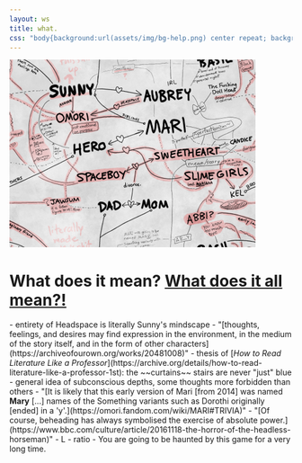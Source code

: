 ```yaml
---
layout: ws
title: what.
css: "body{background:url(assets/img/bg-help.png) center repeat; background-attachment:fixed;} .wrap{max-width:875px;} main img{opacity:0; width:100%;} h1{text-align:center; padding:1em 0;} #help{margin-top:1em;} .box ul{margin:1em 0;} li{display:inline;} li:before{content:'+ ';} li:first-child:before{content:none;} footer p{display:none;} footer{margin:2em auto 0;}"
---
```

<main>
<a href="assets/img/helpme.png"><img src="assets/img/bg-help.png" alt="A diagram of various character connections and parallels. Only somewhat hinged." title="A diagram of various character connections and parallels. Only somewhat hinged."/></a>
<div class="box"><h1>What does it mean? <a href="assets/img/helpme.png">What does it all mean?!</a></h1></div>
<div class="box" id="help" markdown="1">
- entirety of Headspace is literally Sunny's mindscape
- "[thoughts, feelings, and desires may find expression in the environment, in the medium of the story itself, and in the form of other characters](https://archiveofourown.org/works/20481008)"
- thesis of [<i>How to Read Literature Like a Professor</i>](https://archive.org/details/how-to-read-literature-like-a-professor-1st): the ~~curtains~~ stairs are never "just" blue
- general idea of subconscious depths, some thoughts more forbidden than others
- "[It is likely that this early version of Mari [from 2014] was named <b>Mary</b> [...] names of the Something variants such as Dorothi originally [ended] in a 'y'.](https://omori.fandom.com/wiki/MARI#TRIVIA)"
- "[Of course, beheading has always symbolised the exercise of absolute power.](https://www.bbc.com/culture/article/20161118-the-horror-of-the-headless-horseman)"
- L
- ratio
- You are going to be haunted by this game for a very long time.
</div>
</main><!--notes for later:
- Rococo/artist girl/Angel (latter links to Mari/Sunny; scary big sis??)
- pigtails (f!Omori, Sweetheart, that one imaginary friend/beta character)
- I forgot to write "parents" from Dad+Mom but I'll probably redo this from scratch later anyway whoops
- Sweetheart + Slime Girls have a triad (Sweetheart clones, 3 sisters)
- ABBI IS BASICALLY JUST A HEAD NOW. a face with tendrils---like Basil's Something???
- aubrey's hair is shaped like an eggplant, mari's is an egg (citation for both, artbook interview), basil is a plant. purple egg plant It's A Link listen my notes just have "-busts through the wall like the coolaid man- ***EGGS ARE FUCKING PURPLE!!!!!!!***"
	- A+M both push Sunny to better himself, or at least reflect (A interview confirmation+swingset scene, M "expand" "maybe I shouldn't have pushed you so hard")
	- Anger Issues?? kinda flimsy but how did sunny get to that point
	- flower connection?? MARI (not Basil!) teaches flower crowns, Aub+Basil pick it up best
	- "probably more worth investigating is sunny equating aubrey to mari to mom, lmao. “hi mommy. i mean mari. i mean aubrey. i mean, fuck, this is why i don’t talk”"
-->